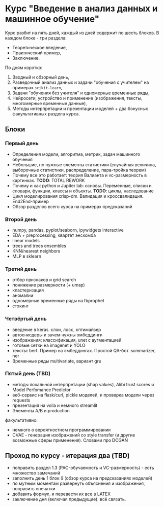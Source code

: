 # Курс "Введение в анализ данных и машинное обучение"

Курс разбит на пять дней, каждый из дней содержит по шесть блоков. В каждом блоке - три раздела:
- Теоретическое введение,
- Практический пример,
- Заключение.

По дням коротко:
1. Вводный и обзорный день,
2. Разведочный анализ данных и задачи "обучения с учителем" на примерах `scikit-learn`,
3. Задачи "обучения без учителя" и одномерные временные ряды,
4. Нейросети, устройство и применение (изображения, тексты, многомерные временные данные),
5. Методы интерпретации и презентации моделей + два бонусных факультативных раздела курса.

## Блоки
### Первый день
- Определения модели, алгоритма, метрик, задач машинного обучения
- Небольшие, но нужные элементы статистики (случайная величина, выборочные статистики, распределение, пара-тройка теорем)
- Почему все это работает: теория Валианта и vc-размерность в картинках. **TODO**: TOTAL REWORK
- Почему и как python и Jupiter lab: основы. Переменные, списки и словари, функции, классы и объекты. **TODO**: циклы, наследование
- Цикл моделирования crisp-dm. Валидация и кроссвалидация. End2End-пример
- Обзор разделов всего курса на примерах предсказаний

### Второй день
- numpy, pandas, pyplot/seaborn, ipywidgets interactive
- EDA + preprocessing, квартет энскомба
- linear models
- trees and trees ensembles
- KNN/nearest neighbors
- MLP в sklearn

### Третий день
- отбор признаков и grid search
- понижение размерности (+ umap)
- кластеризация
- аномалии
- одномерные временные ряды на fbprophet
- стэкинг

### Четвёртый день
- введение в keras. слои, лосс, оптимайзер
- автоенкодеры и зачем нужны эмбеддинги
- изображения: классификация, unet с аугментацией
- готовые сетки на imagenet и YOLO
- тексты: bert. Пример на эмбеддингах. Простой QA-бот. summarizer, ner
- Временные ряды multivariate, вариант gru

### Пятый день (TBD)
- методы локальной интерпретации (shap values), Alibi trust scores и Model Perfomance Predictor
- веб-сервис на flask/curl, pickle моделей, и проверка модели через requests
- презентация на voila и немного streamlit
- Элементы A/B и production

факультативно:
- немного о вероятностном программировании
- CVAE - генерация изображений со style transfer (и другие возможные сферы применения). Словами про DCGAN

## Проход по курсу - итерация два (TBD)
- поправить раздел 1.3 (PAC-обучаемость и VC-размерность) - есть множество замечаний
- заполнить день 1 блок 6 (обзор курса на предсказаниях моделей)
- по мутным моментам развернуть объяснения и изображения, поправить опечатки
- добавить формул, и перевести их все в LATEX
- заключение дня (включая предыдущие): всё связать.
